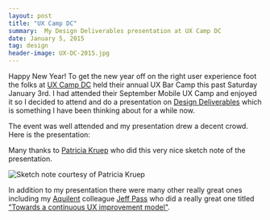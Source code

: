 ```yaml
---
layout: post
title: "UX Camp DC"
summary:  My Design Deliverables presentation at UX Camp DC
date: January 5, 2015
tag: design
header-image: UX-DC-2015.jpg
---
```


Happy New Year! To get the new year off on the right user experience foot the folks at [UX Camp DC](http://uxcampdc.com/) held their annual UX Bar Camp this past Saturday January 3rd. I had attended their September Mobile UX Camp and enjoyed it so I decided to attend and do a presentation on [Design Deliverables](http://peterkaizer.com/design-deliverables/) which is something I have been thinking about for a while now.

The event was well attended and my presentation drew a decent crowd. Here is the presentation:

<script async class="speakerdeck-embed" data-id="5ac3ef1076580132049a22819074b7b4" data-ratio="1.33333333333333" src="//speakerdeck.com/assets/embed.js"></script>

Many thanks to [Patricia Kruep](https://twitter.com/littleberry) who did this very nice sketch note of the presentation.

![Sketch note courtesy of Patricia Kruep](/images/2015/UXDC-2015-presentation-sketch-note.jpg)

In addition to my presentation there were many other really great ones including my [Aquilent](http://aquilent.com/) colleague [Jeff Pass](https://twitter.com/jeffpass) who did a really great one titled ["Towards a continuous UX improvement model"](http://lanyrd.com/2015/uxcampdc/sdhcmt/).











